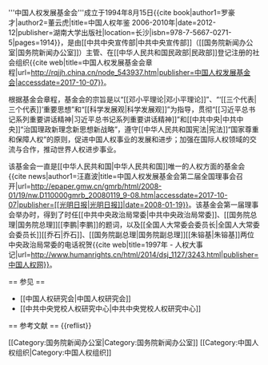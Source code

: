 '''中国人权发展基金会'''成立于1994年8月15日<ref>{{cite book|author1=罗豪才|author2=董云虎|title=中国人权年鉴 2006-2010年|date=2012-12|publisher=湖南大学出版社|location=长沙|isbn=978-7-5667-0271-5|pages=1914}}</ref>，是由[[中共中央宣传部|中共中央宣传部]]（[[国务院新闻办公室|国务院新闻办公室]]）主管、在[[中华人民共和国民政部|民政部]]登记注册的社会组织<ref name=article>{{cite web|title=中国人权发展基金会章程|url=http://rqjjh.china.cn/node_543937.htm|publisher=中国人权发展基金会|accessdate=2017-10-07}}</ref>。

根据基金会章程，基金会的宗旨是以“[[邓小平理论|邓小平理论]]”、“‘[[三个代表|三个代表]]’重要思想”和“[[科学发展观|科学发展观]]”为指导，贯彻“[[习近平总书记系列重要讲话精神|习近平总书记系列重要讲话精神]]”和[[中共中央|中共中央]]“治国理政新理念新思想新战略”，遵守[[中华人民共和国宪法|宪法]]“国家尊重和保障人权”的原则，促进中国人权事业的发展和进步；加强在国际人权领域的交流与合作，推动世界人权进步事业<ref name=article/>。

该基金会一直是[[中华人民共和国|中华人民共和国]]唯一的人权方面的基金会<ref>{{cite news|author1=汪嘉波|title=中国人权发展基金会第二届全国理事会召开|url=http://epaper.gmw.cn/gmrb/html/2008-01/19/nw.D110000gmrb_20080119_9-08.htm|accessdate=2017-10-07|publisher=[[光明日报|光明日报]]|date=2008-01-19}}</ref>。该基金会第一届理事会举办时，得到了时任[[中共中央政治局常委|中共中央政治局常委]]、[[国务院总理|国务院总理]][[李鹏|李鹏]]的题词，以及[[全国人大常委会委员长|全国人大常委会委员长]][[乔石|乔石]]、[[国务院副总理|国务院副总理]][[朱镕基|朱镕基]]两位中央政治局常委的电话祝贺<ref>{{cite web|title=1997年 - 人权大事记|url=http://www.humanrights.cn/html/2014/dsj_1127/3243.html|publisher=中国人权网}}</ref>。

== 参见 ==
* [[中国人权研究会|中国人权研究会]]
* [[中共中央党校人权研究中心|中共中央党校人权研究中心]]

== 参考文献 ==
{{reflist}}

[[Category:国务院新闻办公室|Category:国务院新闻办公室]]
[[Category:中国人权组织|Category:中国人权组织]]
